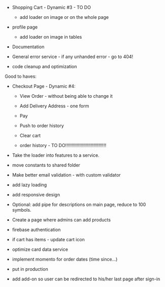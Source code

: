 - Shopping Cart - Dynamic #3 - TO DO
  - add loader on image or on the whole page

- profile page
  - add loader on image in tables

- Documentation

- General error service - if any unhanded error - go to 404!

- code cleanup and optimization




Good to haves:

- Checkout Page - Dynamic #4:
  - View Order - without being able to change it
  - Add Delivery Address - one form

  - Pay

  - Push to order history
  - Clear cart
  - order history - TO DO!!!!!!!!!!!!!!!!!!!!!!!!!!!!!!!!

- Take the loader into features to a service.

- move constants to shared folder

- Make better email validation - with custom validator

- add lazy loading

- add responsive design

- Optional: add pipe for descriptions on main page, reduce to 100 symbols.

- Create a page where admins can add products

- firebase authentication

- if cart has items - update cart icon

- optimize card data service

- implement momento for order dates (time since...)

- put in production

- add add-on so user can be redirected to his/her last page after sign-in
